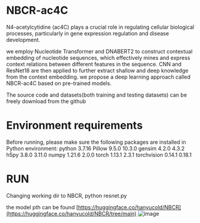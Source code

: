 # NBCR-ac4C

N4-acetylcytidine (ac4C) plays a crucial role in regulating cellular biological processes, particularly in gene expression regulation and disease development.

we employ Nucleotide Transformer and DNABERT2 to construct contextual embedding of nucleotide sequences, which effectively mines and express context relations between different features in the sequence. CNN and ResNet18 are then applied to further extract shallow and deep knowledge from the context embedding. we propose a deep learning approach called NBCR-ac4C based on pre-trained models.

The source code and datasets(both training and testing datasets) can be freely download from the github

# Environment requirements
Before running, please make sure the following packages are installed in Python environment:
python  3.7.16
Pillow	9.5.0	10.3.0
gensim	4.2.0	4.3.2
h5py	3.8.0	3.11.0
numpy	1.21.6	2.0.0
torch	1.13.1	2.3.1
torchvision	0.14.1	0.18.1

# RUN
Changing working dir to NBCR, python resnet.py


the model pth can be found [https://huggingface.co/hanyucold/NBCR](https://huggingface.co/hanyucold/NBCR/tree/main)
![image](https://github.com/2103374200/NBCR/assets/60246005/2808c066-26f4-4543-9058-2af3c6cbdb4c)


